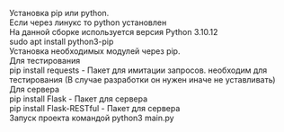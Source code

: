 Установка pip или python.  
Если через линукс то python установлен  
На данной сборке используется версия Python 3.10.12  
sudo apt install python3-pip  
Установка необходимых модулей через pip.  
Для тестирования  
pip install requests - Пакет для имитации запросов. необходим для тестирования (В случае разработки он нужен иначе не уставливать)  
Для сервера    
pip install Flask - Пакет для сервера  
pip install Flask-RESTful - Пакет для сервера  
Запуск проекта командой python3 main.py

